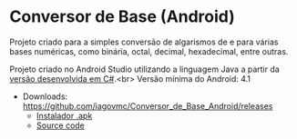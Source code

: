# Conversor de Base (Android)

Projeto criado para a simples conversão de algarismos de e para várias bases numéricas, como binária, octal, decimal, hexadecimal, entre outras.

Projeto criado no Android Studio utilizando a linguagem Java a partir da [versão desenvolvida em C#](https://github.com/iagovmc/Conversor_de_Base "https://github.com/iagovmc/Conversor_de_Base").<br>
Versão mínima do Android: 4.1

* Downloads: https://github.com/iagovmc/Conversor_de_Base_Android/releases
   * [Instalador .apk](https://github.com/iagovmc/Conversor_de_Base_Android/releases/download/v1.0/ConversorDeBase.apk "https://github.com/iagovmc/Conversor_de_Base_Android/releases/download/v1.0/conversordebase.apk")
   * [Source code](https://github.com/iagovmc/Conversor_de_Base_Android/archive/v1.0.zip "https://github.com/iagovmc/Conversor_de_Base_Android/archive/v1.0.zip")
